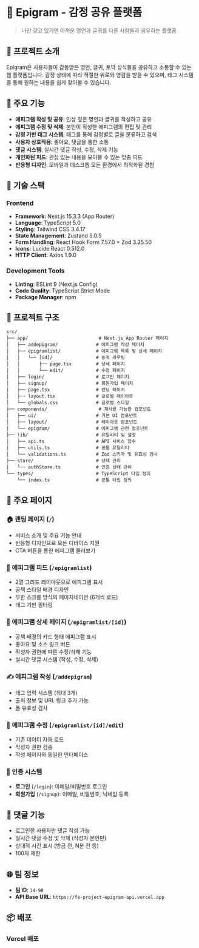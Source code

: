 # 🌟 Epigram - 감정 공유 플랫폼

> 나만 갖고 있기엔 아까운 명언과 글귀를 다른 사람들과 공유하는 플랫폼

## 📖 프로젝트 소개

Epigram은 사용자들이 감동받은 명언, 글귀, 토막 상식들을 공유하고 소통할 수 있는 웹 플랫폼입니다. 감정 상태에 따라 적절한 위로와 영감을 받을 수 있으며, 태그 시스템을 통해 원하는 내용을 쉽게 찾아볼 수 있습니다.

## 🎯 주요 기능

- **에피그램 작성 및 공유**: 인상 깊은 명언과 글귀를 작성하고 공유
- **에피그램 수정 및 삭제**: 본인이 작성한 에피그램의 편집 및 관리
- **감정 기반 태그 시스템**: 태그를 통해 감정별로 글을 분류하고 검색
- **사용자 상호작용**: 좋아요, 댓글을 통한 소통
- **댓글 시스템**: 실시간 댓글 작성, 수정, 삭제 기능
- **개인화된 피드**: 관심 있는 내용을 모아볼 수 있는 맞춤 피드
- **반응형 디자인**: 모바일과 데스크톱 모든 환경에서 최적화된 경험

## 🚀 기술 스택

### Frontend

- **Framework**: Next.js 15.3.3 (App Router)
- **Language**: TypeScript 5.0
- **Styling**: Tailwind CSS 3.4.17
- **State Management**: Zustand 5.0.5
- **Form Handling**: React Hook Form 7.57.0 + Zod 3.25.50
- **Icons**: Lucide React 0.512.0
- **HTTP Client**: Axios 1.9.0

### Development Tools

- **Linting**: ESLint 9 (Next.js Config)
- **Code Quality**: TypeScript Strict Mode
- **Package Manager**: npm

## 📁 프로젝트 구조

```
src/
├── app/                          # Next.js App Router 페이지
│   ├── addepigram/              # 에피그램 작성 페이지
│   ├── epigramlist/             # 에피그램 목록 및 상세 페이지
│   │   └── [id]/                # 동적 라우팅
│   │       ├── page.tsx         # 상세 페이지
│   │       └── edit/            # 수정 페이지
│   ├── login/                   # 로그인 페이지
│   ├── signup/                  # 회원가입 페이지
│   ├── page.tsx                 # 랜딩 페이지
│   ├── layout.tsx               # 글로벌 레이아웃
│   └── globals.css              # 글로벌 스타일
├── components/                   # 재사용 가능한 컴포넌트
│   ├── ui/                      # 기본 UI 컴포넌트
│   ├── layout/                  # 레이아웃 컴포넌트
│   └── epigram/                 # 에피그램 관련 컴포넌트
├── lib/                         # 유틸리티 및 설정
│   ├── api.ts                   # API 서비스 함수
│   ├── utils.ts                 # 공통 유틸리티
│   └── validations.ts           # Zod 스키마 및 유효성 검사
├── store/                       # 상태 관리
│   └── authStore.ts             # 인증 상태 관리
└── types/                       # TypeScript 타입 정의
    └── index.ts                 # 공통 타입 정의
```

## 🎨 주요 페이지

### 🏠 랜딩 페이지 (`/`)

- 서비스 소개 및 주요 기능 안내
- 반응형 디자인으로 모든 디바이스 지원
- CTA 버튼을 통한 에피그램 둘러보기

### 📝 에피그램 피드 (`/epigramlist`)

- 2열 그리드 레이아웃으로 에피그램 표시
- 공책 스타일 배경 디자인
- 무한 스크롤 방식의 페이지네이션 (6개씩 로드)
- 태그 기반 필터링

### 📖 에피그램 상세 페이지 (`/epigramlist/[id]`)

- 공책 배경의 카드 형태 에피그램 표시
- 좋아요 및 소스 링크 버튼
- 작성자 권한에 따른 수정/삭제 기능
- 실시간 댓글 시스템 (작성, 수정, 삭제)

### ✍️ 에피그램 작성 (`/addepigram`)

- 태그 입력 시스템 (최대 3개)
- 출처 정보 및 URL 링크 추가 가능
- 폼 유효성 검사

### 🔧 에피그램 수정 (`/epigramlist/[id]/edit`)

- 기존 데이터 자동 로드
- 작성자 권한 검증
- 작성 페이지와 동일한 인터페이스

### 👤 인증 시스템

- **로그인** (`/login`): 이메일/비밀번호 로그인
- **회원가입** (`/signup`): 이메일, 비밀번호, 닉네임 등록

## 💬 댓글 기능

- 로그인한 사용자만 댓글 작성 가능
- 실시간 댓글 수정 및 삭제 (작성자 본인만)
- 상대적 시간 표시 (방금 전, N분 전 등)
- 100자 제한

## 🌐 팀 정보

- **팀 ID**: `14-98`
- **API Base URL**: `https://fe-project-epigram-api.vercel.app`

## 📦 배포

### Vercel 배포
